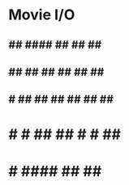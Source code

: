 # Movie I/O

##   ##    ####    ##  ##  ##  #####
##   ##   ##  ##   ##  ##  ##  ## 
## # ##   ##  ##   ##  ##  ##  ####
#  #  #   ##  ##    #  #   ##  ##  
#     #    ####      ##    ##  #####